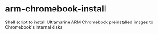 # arm-chromebook-install
Shell script to install Ultramarine ARM Chromebook preinstalled images to Chromebook's internal disks
